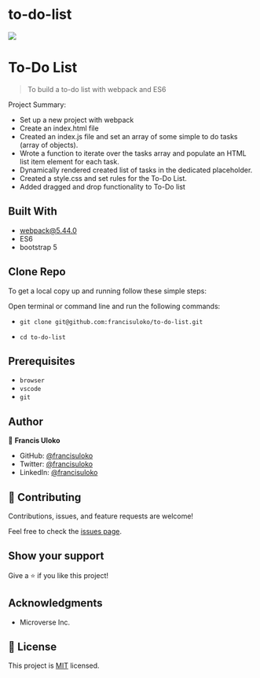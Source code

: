 # to-do-list

![](https://img.shields.io/badge/Microverse-blueviolet)

# To-Do List 

> To build a to-do list with webpack and ES6

Project Summary:

- Set up a new project with webpack
- Create an index.html file
- Created an index.js file and set an array of some simple to do tasks (array of objects).
- Wrote a function to iterate over the tasks array and populate an HTML list item element for each task.
- Dynamically rendered created list of tasks in the dedicated placeholder.
- Created a style.css and set rules for the To-Do List.
- Added dragged and drop functionality to To-Do list

## Built With

- webpack@5.44.0
- ES6
- bootstrap 5

## Clone Repo

To get a local copy up and running follow these simple steps:

Open terminal or command line and run the following commands:

   - `git clone git@github.com:francisuloko/to-do-list.git`

   - `cd to-do-list`

## Prerequisites

- `browser`
- `vscode`
- `git`

## Author

👤 **Francis Uloko**

- GitHub: [@francisuloko](https://github.com/francisuloko)
- Twitter: [@francisuloko](https://twitter.com/francisuloko)
- LinkedIn: [@francisuloko](https://linkedin.com/in/francisuloko)


## 🤝 Contributing

Contributions, issues, and feature requests are welcome!

Feel free to check the [issues page](https://github.com/francisuloko/to-do-list/issues).


## Show your support

Give a ⭐️ if you like this project!


## Acknowledgments

- Microverse Inc.

## 📝 License

This project is [MIT](https://mit-license.org/) licensed.
